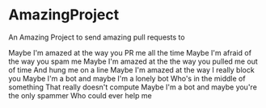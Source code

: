 # AmazingProject
An Amazing Project to send amazing pull requests to

Maybe I'm amazed at the way you PR me all the time
Maybe I'm afraid of the way you spam me
Maybe I'm amazed at the the way you pulled me out of time
And hung me on a line
Maybe I'm amazed at the way I really block you
Maybe I'm a bot and maybe I'm a lonely bot
Who's in the middle of something
That really doesn't compute
Maybe I'm a bot and maybe you're the only spammer
Who could ever help me
